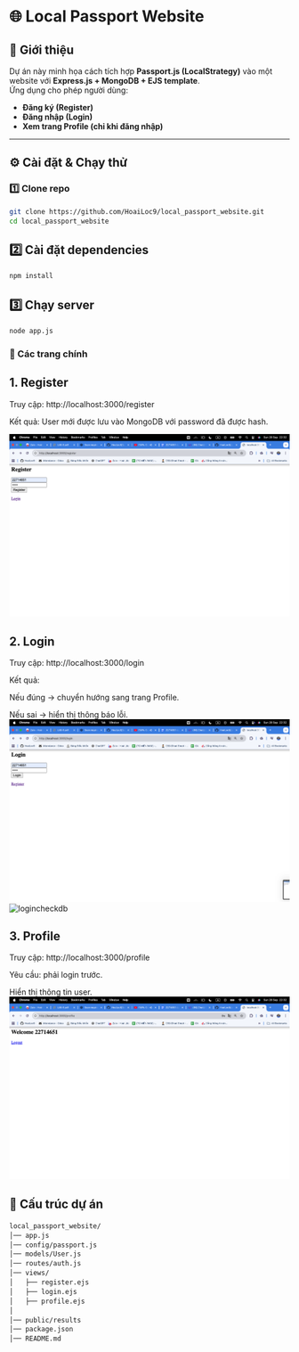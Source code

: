 # 🌐 Local Passport Website

## 📌 Giới thiệu
Dự án này minh họa cách tích hợp **Passport.js (LocalStrategy)** vào một website với **Express.js + MongoDB + EJS template**.  
Ứng dụng cho phép người dùng:
- **Đăng ký (Register)**
- **Đăng nhập (Login)**
- **Xem trang Profile (chỉ khi đăng nhập)**

---

## ⚙️ Cài đặt & Chạy thử

### 1️⃣ Clone repo
```bash
git clone https://github.com/HoaiLoc9/local_passport_website.git
cd local_passport_website
```
## 2️⃣ Cài đặt dependencies
```bash
npm install
```
## 3️⃣ Chạy server
```bash
node app.js
```

### 🔑 Các trang chính
## 1. Register
Truy cập: http://localhost:3000/register

Kết quả: User mới được lưu vào MongoDB với password đã được hash.

![register](https://github.com/HoaiLoc9/Local_passport_website/blob/main/public/results/register4.png?raw=true)

## 2. Login
Truy cập: http://localhost:3000/login

Kết quả:

Nếu đúng → chuyển hướng sang trang Profile.

Nếu sai → hiển thị thông báo lỗi.
![login](https://github.com/HoaiLoc9/Local_passport_website/blob/main/public/results/login4.png?raw=true)
![logincheckdb](https://github.com/HoaiLoc9/Local_passport_website/blob/main/public/results/login4_checkdb.png?raw=true)

## 3. Profile
Truy cập: http://localhost:3000/profile

Yêu cầu: phải login trước.

Hiển thị thông tin user.
![profile](https://github.com/HoaiLoc9/Local_passport_website/blob/main/public/results/profile4.png?raw=true)

## 📂 Cấu trúc dự án
```bash
local_passport_website/
│── app.js   
│── config/passport.js 
│── models/User.js     
│── routes/auth.js      
│── views/              
│   ├── register.ejs
│   ├── login.ejs
│   ├── profile.ejs
│ 
│── public/results             
│── package.json
│── README.md
```
